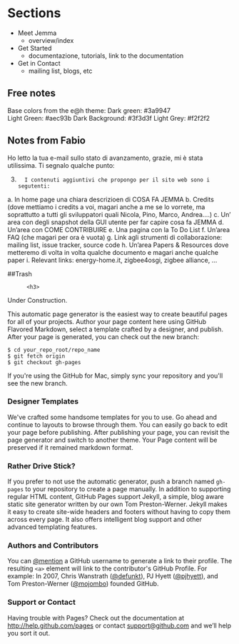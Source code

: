 # Sections

- Meet Jemma
	- overview/index
- Get Started
	- documentazione, tutorials, link to the documentation
- Get in Contact
	- mailing list, blogs, etc


## Free notes

Base colors from the e@h theme:
	Dark green:	 #3a9947	
	Light Green:		#aec93b
	Dark Background:	#3f3d3f
	Light Grey:		#f2f2f2	

## Notes from Fabio

Ho letto la tua e-mail sullo stato di avanzamento, grazie, mi è stata utilissima. Ti segnalo qualche punto:

3.       I contenuti aggiuntivi che propongo per il sito web sono i segutenti:
a.       In home page una chiara descrizioen di COSA FA JEMMA
b.      Credits  (dove mettiamo i credits a voi, magari anche a me se lo vorrete, ma soprattutto a tutti gli sviluppatori quali Nicola, Pino, Marco, Andrea….)
c.       Un’ area con degli snapshot della GUI utente per far capire cosa fa JEMMA
d.      Un’area con COME CONTRIBUIRE
e.      Una pagina con la To Do List
f.        Un’area FAQ (che magari per ora è vuota)
g.       Link agli strumenti di collaborazione: mailing list, issue tracker, source code
h.      Un’area Papers & Resources dove metteremo di volta in volta qualche documento e magari anche qualche paper
i.         Relevant links: energy-home.it, zigbee4osgi, zigbee alliance, …

 


##Trash


          <h3>
<a name="welcome-to-github-pages" class="anchor" href="#welcome-to-github-pages"><span class="octicon octicon-link"></span></a>Under Construction.</h3>

<p>This automatic page generator is the easiest way to create beautiful pages for all of your projects. Author your page content here using GitHub Flavored Markdown, select a template crafted by a designer, and publish. After your page is generated, you can check out the new branch:</p>

<pre><code>$ cd your_repo_root/repo_name
$ git fetch origin
$ git checkout gh-pages
</code></pre>

<p>If you're using the GitHub for Mac, simply sync your repository and you'll see the new branch.</p>

<h3>
<a name="designer-templates" class="anchor" href="#designer-templates"><span class="octicon octicon-link"></span></a>Designer Templates</h3>

<p>We've crafted some handsome templates for you to use. Go ahead and continue to layouts to browse through them. You can easily go back to edit your page before publishing. After publishing your page, you can revisit the page generator and switch to another theme. Your Page content will be preserved if it remained markdown format.</p>

<h3>
<a name="rather-drive-stick" class="anchor" href="#rather-drive-stick"><span class="octicon octicon-link"></span></a>Rather Drive Stick?</h3>

<p>If you prefer to not use the automatic generator, push a branch named <code>gh-pages</code> to your repository to create a page manually. In addition to supporting regular HTML content, GitHub Pages support Jekyll, a simple, blog aware static site generator written by our own Tom Preston-Werner. Jekyll makes it easy to create site-wide headers and footers without having to copy them across every page. It also offers intelligent blog support and other advanced templating features.</p>

<h3>
<a name="authors-and-contributors" class="anchor" href="#authors-and-contributors"><span class="octicon octicon-link"></span></a>Authors and Contributors</h3>

<p>You can <a href="https://github.com/blog/821" class="user-mention">@mention</a> a GitHub username to generate a link to their profile. The resulting <code>&lt;a&gt;</code> element will link to the contributor's GitHub Profile. For example: In 2007, Chris Wanstrath (<a href="https://github.com/defunkt" class="user-mention">@defunkt</a>), PJ Hyett (<a href="https://github.com/pjhyett" class="user-mention">@pjhyett</a>), and Tom Preston-Werner (<a href="https://github.com/mojombo" class="user-mention">@mojombo</a>) founded GitHub.</p>

<h3>
<a name="support-or-contact" class="anchor" href="#support-or-contact"><span class="octicon octicon-link"></span></a>Support or Contact</h3>

<p>Having trouble with Pages? Check out the documentation at <a href="http://help.github.com/pages">http://help.github.com/pages</a> or contact <a href="mailto:support@github.com">support@github.com</a> and we’ll help you sort it out.</p>



